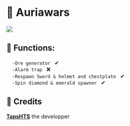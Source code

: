 # 🛌 Auriawars

<img src=https://cdn.discordapp.com/attachments/858430618161119302/863313330798460948/unknown.png>

## 💾 Functions:
&nbsp; <code> -Ore generator </code> ✔ <br>
&nbsp; <code> -Alarm trap </code> ❌<br>
&nbsp; <code> -Respawn Sword & helmet and chestplate </code> ✔ <br>
&nbsp; <code> -Spin diamond & emerald spawner </code> ✔ <br>

## 🎈 Credits

<a href="https://twitch.tv/tapshts" target="_blank"> **TapsHTS**</a> the developper
